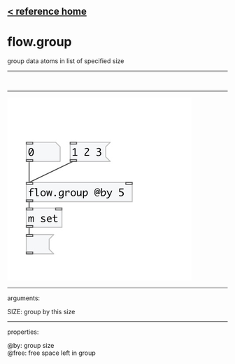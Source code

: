 [< reference home](index.html)
---

# flow.group


group data atoms in list of specified size

---

<br>


---


![example](examples/flow.group-example.jpg)

---
arguments:

SIZE: group by this size<br>

---
properties:

@by: group size<br>
@free: free space left in group<br>

